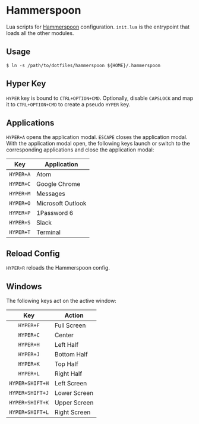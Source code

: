 # Hammerspoon

Lua scripts for [Hammerspoon](http://www.hammerspoon.org/) configuration. `init.lua` is the entrypoint that loads all the other modules.

## Usage

```
$ ln -s /path/to/dotfiles/hammerspoon ${HOME}/.hammerspoon
```

## Hyper Key

`HYPER` key is bound to `CTRL+OPTION+CMD`. Optionally, disable `CAPSLOCK` and map it to `CTRL+OPTION+CMD` to create a pseudo `HYPER` key.

## Applications

`HYPER+A` opens the application modal. `ESCAPE` closes the application modal. With the application modal open, the following keys launch or switch to the corresponding applications and close the application modal:

| Key       | Application       |
|:---------:| ----------------- |
| `HYPER+A` | Atom              |
| `HYPER+C` | Google Chrome     |
| `HYPER+M` | Messages          |
| `HYPER+O` | Microsoft Outlook |
| `HYPER+P` | 1Password 6       |
| `HYPER+S` | Slack             |
| `HYPER+T` | Terminal          |

## Reload Config

`HYPER+R` reloads the Hammerspoon config.

## Windows

The following keys act on the active window:

| Key             | Action       |
|:---------------:| ------------ |
| `HYPER+F`       | Full Screen  |
| `HYPER+C`       | Center       |
| `HYPER+H`       | Left Half    |
| `HYPER+J`       | Bottom Half  |
| `HYPER+K`       | Top Half     |
| `HYPER+L`       | Right Half   |
| `HYPER+SHIFT+H` | Left Screen  |
| `HYPER+SHIFT+J` | Lower Screen |
| `HYPER+SHIFT+K` | Upper Screen |
| `HYPER+SHIFT+L` | Right Screen |
